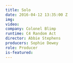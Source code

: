 ```yaml
---
title: Solo
date: 2016-04-12 13:35:00 Z
img: 
video: 
company: Colonel Blimp
runtime: C4 Random Act
director: Abbie Stephens
producers: Sophie Dewey
role: Producer
is-featured:
---
```


